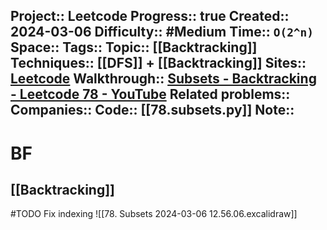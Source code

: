 Project:: Leetcode
Progress:: true
Created:: 2024-03-06
Difficulty:: #Medium 
Time:: `O(2^n)`
Space:: 
Tags:: 
Topic:: [[Backtracking]]
Techniques:: [[DFS]] + [[Backtracking]]
Sites:: [Leetcode](https://leetcode.com/problems/subsets/description/)
Walkthrough:: [Subsets - Backtracking - Leetcode 78 - YouTube](www.youtube.com/watch?v=REOH22Xwdkk)
Related problems:: 
Companies:: 
Code:: [[78.subsets.py]]
Note:: 
---


# BF
## [[Backtracking]]
#TODO Fix indexing
![[78. Subsets 2024-03-06 12.56.06.excalidraw]]